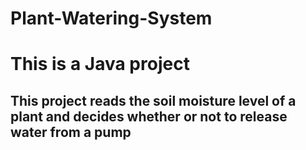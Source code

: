 # Plant-Watering-System
<h1>This is a Java project</h1>
<h2>This project reads the soil moisture level of a plant and decides whether or not to release water from a pump</h2>
